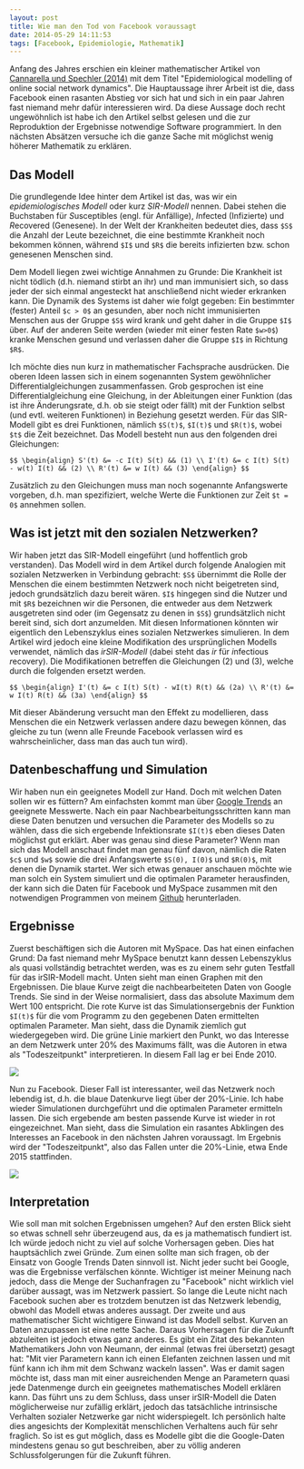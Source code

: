 ```yaml
---
layout: post
title: Wie man den Tod von Facebook voraussagt
date: 2014-05-29 14:11:53
tags: [Facebook, Epidemiologie, Mathematik]
---
```


Anfang des Jahres erschien ein kleiner mathematischer Artikel von [Cannarella und Spechler (2014)][CS14] mit dem Titel &quot;Epidemiological modelling of online social network dynamics&quot;. Die Hauptaussage ihrer Arbeit ist die, dass Facebook einen rasanten Abstieg vor sich hat und sich in ein paar Jahren fast niemand mehr daf&uuml;r interessieren wird. Da diese Aussage doch recht ungew&ouml;hnlich ist habe ich den Artikel selbst gelesen und die zur Reproduktion der Ergebnisse notwendige Software programmiert. In den n&auml;chsten Abs&auml;tzen versuche ich die ganze Sache mit m&ouml;glichst wenig h&ouml;herer Mathematik zu erkl&auml;ren.

## Das Modell

Die grundlegende Idee hinter dem Artikel ist das, was wir ein *epidemiologisches Modell* oder kurz *SIR-Modell* nennen. Dabei stehen die Buchstaben f&uuml;r *S*usceptibles (engl. f&uuml;r Anf&auml;llige), *I*nfected (Infizierte) und *R*ecovered (Genesene). In der Welt der Krankheiten bedeutet dies, dass `$S$` die Anzahl der Leute bezeichnet, die eine bestimmte Krankheit noch bekommen k&ouml;nnen, w&auml;hrend `$I$` und `$R$` die bereits infizierten bzw. schon genesenen Menschen sind.

Dem Modell liegen zwei wichtige Annahmen zu Grunde: Die Krankheit ist nicht t&ouml;dlich (d.h. niemand stirbt an ihr) und man immunisiert sich, so dass jeder der sich einmal angesteckt hat anschlie&szlig;end nicht wieder erkranken kann. Die Dynamik des Systems ist daher wie folgt gegeben: Ein bestimmter (fester) Anteil `$c > 0$` an gesunden, aber noch nicht immunisierten Menschen aus der Gruppe `$S$` wird krank und geht daher in die Gruppe `$I$` &uuml;ber. Auf der anderen Seite werden (wieder mit einer festen Rate `$w>0$`) kranke Menschen gesund und verlassen daher die Gruppe `$I$` in Richtung `$R$`.

Ich m&ouml;chte dies nun kurz in mathematischer Fachsprache ausdr&uuml;cken. Die oberen Ideen lassen sich in einem sogenannten System gew&ouml;hnlicher Differentialgleichungen zusammenfassen. Grob gesprochen ist eine Differentialgleichung eine Gleichung, in der Ableitungen einer Funktion (das ist ihre &Auml;nderungsrate, d.h. ob sie steigt oder f&auml;llt) mit der Funktion selbst (und evtl. weiteren Funktionen) in Beziehung gesetzt werden. F&uuml;r das SIR-Modell gibt es drei Funktionen, n&auml;mlich `$S(t)$`, `$I(t)$` und `$R(t)$`, wobei `$t$` die Zeit bezeichnet. Das Modell besteht nun aus den folgenden drei Gleichungen:

`$$
\begin{align}
	S'(t) &= -c I(t) S(t) && (1) \\
	I'(t) &= c I(t) S(t) - w(t) I(t) && (2) \\
	R'(t) &= w I(t) && (3)
\end{align}
$$`

Zus&auml;tzlich zu den Gleichungen muss man noch sogenannte Anfangswerte vorgeben, d.h. man spezifiziert, welche Werte die Funktionen zur Zeit `$t = 0$` annehmen sollen.

## Was ist jetzt mit den sozialen Netzwerken?

Wir haben jetzt das SIR-Modell eingef&uuml;hrt (und hoffentlich grob verstanden). Das Modell wird in dem Artikel durch folgende Analogien mit sozialen Netzwerken in Verbindung gebracht: `$S$` &uuml;bernimmt die Rolle der Menschen die einem bestimmten Netzwerk noch nicht beigetreten sind, jedoch grunds&auml;tzlich dazu bereit w&auml;ren. `$I$` hingegen sind die Nutzer und mit `$R$`  bezeichnen wir die Personen, die entweder aus dem Netzwerk ausgetreten sind oder (im Gegensatz zu denen in `$S$`) grunds&auml;tzlich nicht bereit sind, sich dort anzumelden. Mit diesen Informationen k&ouml;nnten wir eigentlich den Lebenszyklus eines sozialen Netzwerkes simulieren. In dem Artikel wird jedoch eine kleine Modifikation des urspr&uuml;nglichen Modells verwendet, n&auml;mlich das *irSIR-Modell* (dabei steht das *ir* f&uuml;r *i*nfectious *r*ecovery). Die Modifikationen betreffen die Gleichungen (2) und (3), welche durch die folgenden ersetzt werden.

`$$
\begin{align}
	I'(t) &= c I(t) S(t) - wI(t) R(t) && (2a) \\
	R'(t) &= w I(t) R(t) && (3a)
\end{align}
$$`

Mit dieser Ab&auml;nderung versucht man den Effekt zu modellieren, dass Menschen die ein Netzwerk verlassen andere dazu bewegen k&ouml;nnen, das gleiche zu tun (wenn alle Freunde Facebook verlassen wird es wahrscheinlicher, dass man das auch tun wird).

## Datenbeschaffung und Simulation

Wir haben nun ein geeignetes Modell zur Hand. Doch mit welchen Daten sollen wir es f&uuml;ttern? Am einfachsten kommt man &uuml;ber [Google Trends][googletrends] an geeignete Messwerte. Nach ein paar Nachbearbeitungsschritten kann man diese Daten benutzen und versuchen die Parameter des Modells so zu w&auml;hlen, dass die sich ergebende Infektionsrate `$I(t)$` eben dieses Daten m&ouml;glichst gut erkl&auml;rt. Aber was genau sind diese Parameter? Wenn man sich das Modell anschaut findet man genau f&uuml;nf davon, n&auml;mlich die Raten `$c$` und `$w$` sowie die drei Anfangswerte `$S(0), I(0)$` und `$R(0)$`, mit denen die Dynamik startet. Wer sich etwas genauer anschauen m&ouml;chte wie man solch ein System simuliert und die optimalen Parameter herausfinden, der kann sich die Daten f&uuml;r Facebook und MySpace zusammen mit den notwendigen Programmen von meinem [Github][github-social] herunterladen.

## Ergebnisse

Zuerst besch&auml;ftigen sich die Autoren mit MySpace. Das hat einen einfachen Grund: Da fast niemand mehr MySpace benutzt kann dessen Lebenszyklus als quasi vollst&auml;ndig betrachtet werden, was es zu einem sehr guten Testfall f&uuml;r das irSIR-Modell macht. Unten sieht man einen Graphen mit den Ergebnissen. Die blaue Kurve zeigt die nachbearbeiteten Daten von Google Trends. Sie sind in der Weise normalisiert, dass das absolute Maximum dem Wert 100 entspricht. Die rote Kurve ist das Simulationsergebnis der Funktion `$I(t)$` f&uuml;r die vom Programm zu den gegebenen Daten ermittelten optimalen Parameter. Man sieht, dass die Dynamik ziemlich gut wiedergegeben wird. Die gr&uuml;ne Linie markiert den Punkt, wo das Interesse an dem Netzwerk unter 20% des Maximums f&auml;llt, was die Autoren in etwa als &quot;Todeszeitpunkt&quot; interpretieren. In diesem Fall lag er bei Ende 2010.

![][myspace]

Nun zu Facebook. Dieser Fall ist interessanter, weil das Netzwerk noch lebendig ist, d.h. die blaue Datenkurve liegt &uuml;ber der 20%-Linie. Ich habe wieder Simulationen durchgef&uuml;hrt und die optimalen Parameter ermitteln lassen. Die sich ergebende am besten passende Kurve ist wieder in rot eingezeichnet. Man sieht, dass die Simulation ein rasantes Abklingen des Interesses an Facebook in den n&auml;chsten Jahren voraussagt. Im Ergebnis wird der &quot;Todeszeitpunkt&quot;, also das Fallen unter die 20%-Linie, etwa Ende 2015 stattfinden.

![][facebook]

## Interpretation

Wie soll man mit solchen Ergebnissen umgehen? Auf den ersten Blick sieht so etwas schnell sehr &uuml;berzeugend aus, da es ja mathematisch fundiert ist. Ich w&uuml;rde jedoch nicht zu viel auf solche Vorhersagen geben. Dies hat haupts&auml;chlich zwei Gr&uuml;nde. Zum einen sollte man sich fragen, ob der Einsatz von Google Trends Daten sinnvoll ist. Nicht jeder sucht bei Google, was die Ergebnisse verf&auml;lschen k&ouml;nnte. Wichtiger ist meiner Meinung nach jedoch, dass die Menge der Suchanfragen zu &quot;Facebook&quot; nicht wirklich viel dar&uuml;ber aussagt, was im Netzwerk passiert. So lange die Leute nicht nach Facebook suchen aber es trotzdem benutzen ist das Netzwerk lebendig, obwohl das Modell etwas anderes aussagt. Der zweite und aus mathematischer Sicht wichtigere Einwand ist das Modell selbst. Kurven an Daten anzupassen ist eine nette Sache. Daraus Vorhersagen f&uuml;r die Zukunft abzuleiten ist jedoch etwas ganz anderes. Es gibt ein Zitat des bekannten Mathematikers John von Neumann, der einmal (etwas frei &uuml;bersetzt) gesagt hat: &quot;Mit vier Parametern kann ich einen Elefanten zeichnen lassen und mit f&uuml;nf kann ich ihm mit dem Schwanz wackeln lassen&quot;. Was er damit sagen m&ouml;chte ist, dass man mit einer ausreichenden Menge an Parametern quasi jede Datenmenge durch ein geeignetes mathematisches Modell erkl&auml;ren kann. Das f&uuml;hrt uns zu dem Schluss, dass unser irSIR-Modell die Daten m&ouml;glicherweise nur zuf&auml;llig erkl&auml;rt, jedoch das tats&auml;chliche intrinsische Verhalten sozialer Netzwerke gar nicht widerspiegelt. Ich pers&ouml;nlich halte dies angesichts der Komplexit&auml;t menschlichen Verhaltens auch f&uuml;r sehr fraglich. So ist es gut m&ouml;glich, dass es Modelle gibt die die Google-Daten mindestens genau so gut beschreiben, aber zu v&ouml;llig anderen Schlussfolgerungen f&uuml;r die Zukunft f&uuml;hren.


[CS14]: http://arxiv.org/pdf/1401.4208v1.pdf
[facebook]: /media/images/facebook.svg
[github-social]: https://github.com/michaelschaefer/social-network-modelling
[googletrends]: http://trends.google.com/trends/
[myspace]: /media/images/myspace.svg
